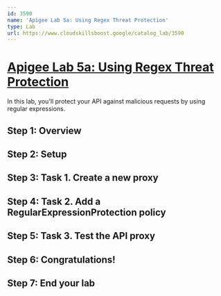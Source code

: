 ```yaml
---
id: 3590
name: 'Apigee Lab 5a: Using Regex Threat Protection'
type: Lab
url: https://www.cloudskillsboost.google/catalog_lab/3590
---
```


# [Apigee Lab 5a: Using Regex Threat Protection](https://www.cloudskillsboost.google/catalog_lab/3590)

In this lab, you'll protect your API against malicious requests by using regular expressions.

## Step 1: Overview

## Step 2: Setup

## Step 3: Task 1. Create a new proxy

## Step 4: Task 2. Add a RegularExpressionProtection policy

## Step 5: Task 3. Test the API proxy

## Step 6: Congratulations!

## Step 7: End your lab
